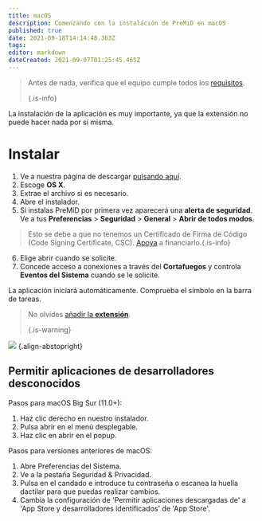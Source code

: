 ```yaml
---
title: macOS
description: Comenzando con la instalación de PreMiD en macOS
published: true
date: 2021-09-18T14:14:48.363Z
tags:
editor: markdown
dateCreated: 2021-09-07T01:25:45.465Z
---
```


> Antes de nada, verifica que el equipo cumple todos los [requisitos](/install/requirements). 
> 
> {.is-info}

La instalación de la aplicación es muy importante, ya que la extensión no puede hacer nada por sí misma.

# Instalar
1. Ve a nuestra página de descargar [pulsando aquí](https://premid.app/downloads).
2. Escoge **OS X**.
3. Extrae el archivo si es necesario.
4. Abre el instalador.
5. Si instalas PreMiD por primera vez aparecerá una **alerta de seguridad**. Ve a tus **Preferencias** > **Seguridad** > **General** > **Abrir de todos modos**.
> Esto se debe a que no tenemos un Certificado de Firma de Código (Code Signing Certificate, CSC). [Apoya](https://www.patreon.com/Timeraa) a financiarlo.{.is-info}
6. Elige abrir cuando se solicite.
7. Concede acceso a conexiones a través del **Cortafuegos** y controla **Eventos del Sistema** cuando se le solicite.

La aplicación iniciará automáticamente. Comprueba el símbolo en la barra de tareas.

> No olvides [añadir la **extensión**](/install). 
> 
> {.is-warning}

![](https://img.icons8.com/color/2x/mac-logo.png) {.align-abstopright}

## Permitir aplicaciones de desarrolladores desconocidos
Pasos para macOS Big Sur (11.0+):
1. Haz clic derecho en nuestro instalador.
2. Pulsa abrir en el menú desplegable.
3. Haz clic en abrir en el popup.

Pasos para versiones anteriores de macOS:
1. Abre Preferencias del Sistema.
2. Ve a la pestaña Seguridad & Privacidad.
3. Pulsa en el candado e introduce tu contraseña o escanea la huella dactilar para que puedas realizar cambios.
4. Cambia la configuración de 'Permitir aplicaciones descargadas de' a 'App Store y desarrolladores identificados' de 'App Store'.